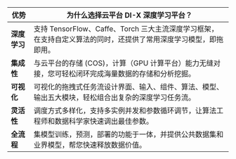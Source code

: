 
| 优势 | 为什么选择云平台 DI-X 深度学习平台？ |
|---------|---------|
| **深度学习** | 支持 TensorFlow、Caffe、Torch 三大主流深度学习框架，在支持自定义算法的同时，还提供了常用深度学习模型，即拖即用。 |
| **集成性** | 与云平台的存储 (COS)，计算（GPU 计算平台）能力无缝对接，您可轻松闭环完成海量数据的存储和分析挖掘。 |
| **可视化** | 可视化的拖拽式任务流设计界面、输入、组件、算法、模型、输出五大模块，轻松组合出复杂的深度学习任务流。 |
| **灵活性** | 调度方式多样化，支持多实例并发和参数循环调节，让算法工程师和数据科学家快速调出最佳参数。 |
| **全流程** | 集模型训练，预测，部署的功能于一体，并提供公共数据集和业界模型，帮您快速释放数据价值。 |
